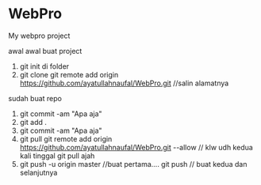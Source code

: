# WebPro
My webpro project


awal awal buat project
1. git init di folder
2. git clone git remote add origin https://github.com/ayatullahnaufal/WebPro.git //salin alamatnya

sudah buat repo
1. git commit -am "Apa aja"
2. git add .
3. git commit -am "Apa aja"
4. git pull git remote add origin https://github.com/ayatullahnaufal/WebPro.git --allow // klw udh kedua kali tinggal git pull ajah
5. git push -u origin master //buat pertama.... git push // buat kedua dan selanjutnya

